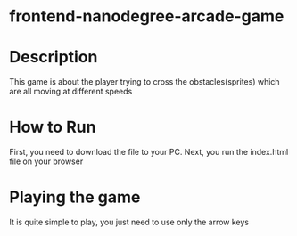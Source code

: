 frontend-nanodegree-arcade-game
===============================

# Description
This game is about the player trying to cross the obstacles(sprites) which are all moving at different speeds

# How to Run
First, you need to download the file to your PC. Next, you run the index.html file on your browser

# Playing the game
It is quite simple to play, you just need to use only the arrow keys
